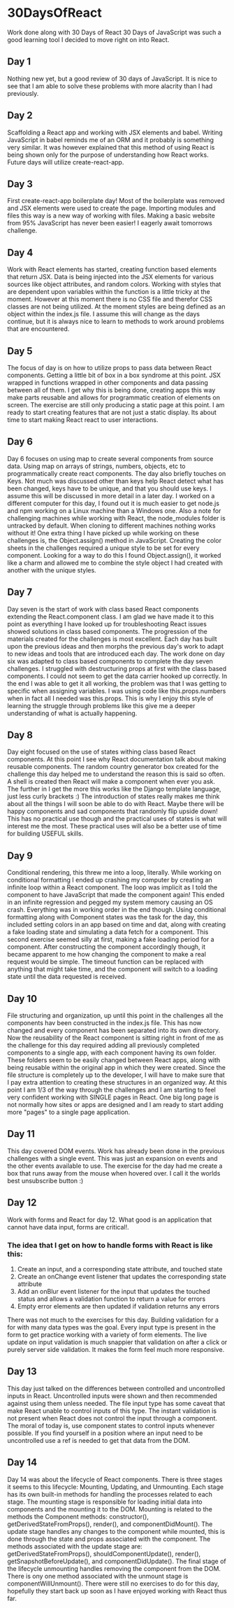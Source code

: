 # 30DaysOfReact
Work done along with 30 Days of React
30 Days of JavaScript was such a good learning tool I decided to move right on into React.

## Day 1
Nothing new yet, but a good review of 30 days of JavaScript. It is nice to see that I am able to solve these problems with more alacrity than I had previously.

## Day 2 
Scaffolding a React app and working with JSX elements and babel. Writing JavaScript in babel reminds me of an ORM and it probably is something very similar. It was however explained that this method of using React is being shown only for the purpose of understanding how React works. Future days will utilize create-react-app.

## Day 3
First create-react-app boilerplate day! Most of the boilerplate was removed and JSX elements were used to create the page. Importing modules and files this way is a new way of working with files. Making a basic website from 95% JavaScript has never been easier! I eagerly await tomorrows challenge.

## Day 4
Work with React elements has started, creating function based elements that return JSX. Data is being injected into the JSX elements for various sources like object attributes, and random colors. Working with styles that are dependent upon variables within the function is a little tricky at the moment. However at this moment there is no CSS file and therefor CSS classes are not being utilized. At the moment styles are being defined as an object within the index.js file. I assume this will change as the days continue, but it is always nice to learn to methods to work around problems that are encountered.

## Day 5
The focus of day is on how to utilize props to pass data between React components. Getting a little bit of box in a box syndrome at this point. JSX wrapped in functions wrapped in other components and data passing between all of them. I get why this is being done, creating apps this way make parts reusable and allows for programmatic creation of elements on screen. The exercise are still only producing a static page at this point. I am ready to start creating features that are not just a static display. Its about time to start making React react to user interactions.

## Day 6
Day 6 focuses on using map to create several components from source data. Using map on arrays of strings, numbers, objects, etc to programmatically create react components. The day also briefly touches on Keys. Not much was discussed other than keys help React detect what has been changed, keys have to be unique, and that you should use keys. I assume this will be discussed in more detail in a later day. I worked on a different computer for this day, I found out it is much easier to get node.js and npm working on a Linux machine than a Windows one. Also a note for challenging machines while working with React, the node_modules folder is untracked by default. When cloning to different machines nothing works without it! One extra thing I have picked up while working on these challenges is, the Object.assign() method in JavaScript. Creating the color sheets in the challenges required a unique style to be set for every component. Looking for a way to do this I found Object.assign(), it worked like a charm and allowed me to combine the style object I had created with another with the unique styles.

## Day 7
Day seven is the start of work with class based React components extending the React.component class. I am glad we have made it to this point as everything I have looked up for troubleshooting React issues showed solutions in class based components. The progression of the materials created for the challenges is most excellent. Each day has built upon the previous ideas and then morphs the previous day's work to adapt to new ideas and tools that are introduced each day. The work done on day six was adapted to class based components to complete the day seven challenges. I struggled with destructuring props at first with the class based components. I could not seem to get the data carrier hooked up correctly. In the end I was able to get it all working, the problem was that I was getting to specific when assigning variables. I was using code like this.props.numbers when in fact all I needed was this.props.  This is why I enjoy this style of learning the struggle through problems like this give me a deeper understanding of what is actually happening. 

## Day 8
Day eight focused on the use of states withing class based React components. At this point I see why React documentation talk about making reusable components. The random country generator box created for the challenge this day helped me to understand the reason this is said so often. A shell is created then React will make a component when ever you ask. The further in I get the more this works like the Django template language, just less curly brackets :) The introduction of states really makes me think about all the things I will soon be able to do with React. Maybe there will be happy components and sad components that randomly flip upside down! This has no practical use though and the practical uses of states is what will interest me the most. These practical uses will also be a better use of time for building USEFUL skills.

## Day 9
Conditional rendering, this threw me into a loop, literally. While working on conditional formatting I ended up crashing my computer by creating an infinite loop within a React component. The loop was implicit as I told the component to have JavaScript that made the component again! This ended in an infinite regression and pegged my system memory causing an OS crash. Everything was in working order in the end though. Using conditional formatting along with Component states was the task for the day, this included setting colors in an app based on time and dat, along with creating a fake loading state and simulating a data fetch for a component. This second exercise seemed silly at first, making a fake loading period for a component. After constructing the component accordingly though, it became apparent to me how changing the component to make a real request would be simple. The timeout function can be replaced with anything that might take time, and the component will switch to a loading state until the data requested is received.

## Day 10
File structuring and organization, up until this point in the challenges all the components hav been constructed in the index.js file. This has now changed and every component has been separated into its own directory. Now the reusability of the React component is sitting right in front of me as the challenge for this day required adding all previously completed components to a single app, with each component having its own folder. These folders seem to be easily changed between React apps, along with being reusable within the original app in which they were created. Since the file structure is completely up to the developer, I will have to make sure that I pay extra attention to creating these structures in an organized way. At this point I am 1/3 of the way through the challenges and I am starting to feel very confident working with SINGLE pages in React. One big long page is not normally how sites or apps are designed and I am ready to start adding more "pages" to a single page application.

## Day 11
This day covered DOM events. Work has already been done in the previous challenges with a single event. This was just an expansion on events and the other events available to use. The exercise for the day had me create a box that runs away from the mouse when hovered over. I call it the worlds best unsubscribe button :)

## Day 12
Work with forms and React for day 12. What good is an application that cannot have data input, forms are critical!. 
### The idea that I get on how to handle forms with React is like this: 
1. Create an input, and a corresponding state attribute, and touched state
1. Create an onChange event listener that updates the corresponding state attribute
1. Add an onBlur event listener for the input that updates the touched status and allows a validation function to return a value for errors
1. Empty error elements are then updated if validation returns any errors

There was not much to the exercises for this day. Building validation for a for with many data types was the goal. Every input type is present in the form to get practice working with a variety of form elements. The live update on input validation is much snappier that validation on after a click or purely server side validation. It makes the form feel much more responsive.

## Day 13
This day just talked on the differences between controlled and uncontrolled inputs in React. Uncontrolled inputs were shown and then recommended against using them unless needed. The file input type has some caveat that make React unable to control inputs of this type. The instant validation is not present when React does not control the input through a component. The moral of today is, use component states to control inputs whenever possible. If you find yourself in a position where an input need to be uncontrolled use a ref is needed to get that data from the DOM.

## Day 14 
Day 14 was about the lifecycle of React components. There is three stages it seems to this lifecycle: Mounting, Updating, and Unmounting. Each stage has its own built-in methods for handling the processes related to each stage. The mounting stage is responsible for loading initial data into components and the mounting it to the DOM. Mounting is related to the methods the Component methods: constructor(), getDerivedStateFromProps(), render(), and componentDidMount(). The update stage handles any changes to the component while mounted, this is done through the state and props associated with the component. The methods associated with the update stage are: getDerivedStateFromProps(), shouldComponentUpdate(), render(), getSnapshotBeforeUpdate(), and componentDidUpdate(). The final stage of the lifecycle unmounting handles removing the component from the DOM. There is ony one method associated with the unmount stage is componentWillUnmount(). There were still no exercises to do for this day, hopefully they start back up soon as I have enjoyed working with React thus far. 